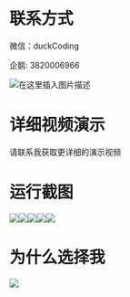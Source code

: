 # 联系方式

微信：duckCoding

企鹅: 3820006966

![在这里插入图片描述](http://upload.cxycsx.vip/91ab4bcb4f2c4c6db86365bb6d6e9c62.jpeg)

# 详细视频演示

请联系我获取更详细的演示视频

# 运行截图

![](http://www.bysj52.com/uploadfile/ueditor/image/202306/%E6%AF%95%E8%AE%BEssm274%E5%8A%9E%E5%85%AC%E8%87%AA%E5%8A%A8%E5%8C%96%E7%AE%A1%E7%90%86%E7%B3%BB%E7%BB%9Fjava+vue%E6%AF%95%E4%B8%9A%E8%AE%BE%E8%AE%A1/3.png)![](http://www.bysj52.com/uploadfile/ueditor/image/202306/%E6%AF%95%E8%AE%BEssm274%E5%8A%9E%E5%85%AC%E8%87%AA%E5%8A%A8%E5%8C%96%E7%AE%A1%E7%90%86%E7%B3%BB%E7%BB%9Fjava+vue%E6%AF%95%E4%B8%9A%E8%AE%BE%E8%AE%A1/2.png)![](http://www.bysj52.com/uploadfile/ueditor/image/202306/%E6%AF%95%E8%AE%BEssm274%E5%8A%9E%E5%85%AC%E8%87%AA%E5%8A%A8%E5%8C%96%E7%AE%A1%E7%90%86%E7%B3%BB%E7%BB%9Fjava+vue%E6%AF%95%E4%B8%9A%E8%AE%BE%E8%AE%A1/4.png)![](http://www.bysj52.com/uploadfile/ueditor/image/202306/%E6%AF%95%E8%AE%BEssm274%E5%8A%9E%E5%85%AC%E8%87%AA%E5%8A%A8%E5%8C%96%E7%AE%A1%E7%90%86%E7%B3%BB%E7%BB%9Fjava+vue%E6%AF%95%E4%B8%9A%E8%AE%BE%E8%AE%A1/1.png)![](http://www.bysj52.com/uploadfile/ueditor/image/202306/%E6%AF%95%E8%AE%BEssm274%E5%8A%9E%E5%85%AC%E8%87%AA%E5%8A%A8%E5%8C%96%E7%AE%A1%E7%90%86%E7%B3%BB%E7%BB%9Fjava+vue%E6%AF%95%E4%B8%9A%E8%AE%BE%E8%AE%A1/5.png)

# 为什么选择我

![](http://upload.cxycsx.vip/%E7%A8%8B%E5%BA%8F%E8%AE%BE%E8%AE%A1.png)

